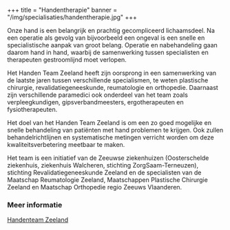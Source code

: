 +++
title = "Handentherapie"
banner = "/img/specialisaties/handentherapie.jpg"
+++

Onze hand is een belangrijk en prachtig gecompliceerd lichaamsdeel. Na een operatie als gevolg van bijvoorbeeld een ongeval is een snelle en specialistische aanpak van groot belang. Operatie en nabehandeling gaan daarom hand in hand, waarbij de samenwerking tussen specialisten en therapeuten gestroomlijnd moet verlopen.

<!--more-->

Het Handen Team Zeeland heeft zijn oorsprong in een samenwerking van de laatste jaren tussen verschillende specialismen, te weten plastische chirurgie, revalidatiegeneeskunde, reumatologie en orthopedie. Daarnaast zijn verschillende paramedici ook onderdeel van het team zoals verpleegkundigen, gipsverbandmeesters, ergotherapeuten en fysiotherapeuten.

Het doel van het Handen Team Zeeland is om een zo goed mogelijke en snelle behandeling van patiënten met hand problemen te krijgen. Ook zullen behandelrichtlijnen en systematische metingen verricht worden om deze kwaliteitsverbetering meetbaar te maken.

Het team is een initiatief van de Zeeuwse ziekenhuizen (Oosterschelde ziekenhuis, ziekenhuis Walcheren, stichting ZorgSaam-Terneuzen), stichting Revalidatiegeneeskunde Zeeland en de specialisten van de Maatschap Reumatologie Zeeland, Maatschappen Plastische Chirurgie Zeeland en Maatschap Orthopedie regio Zeeuws Vlaanderen.


### Meer informatie

[Handenteam Zeeland](http://www.handenteam.nl/)
